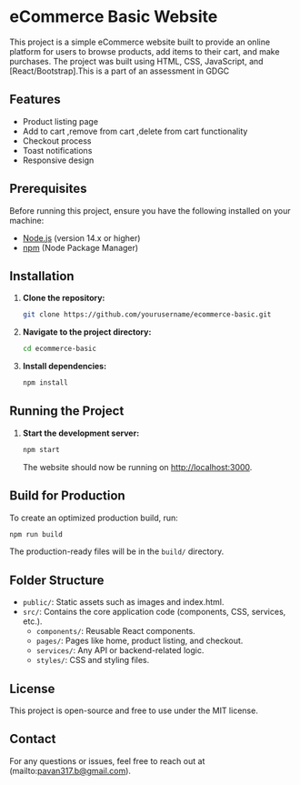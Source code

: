 
# eCommerce Basic Website

This project is a simple eCommerce website built to provide an online platform for users to browse products, add items to their cart, and make purchases. The project was built using HTML, CSS, JavaScript, and [React/Bootstrap].This is a part of an assessment in GDGC

## Features

- Product listing page
- Add to cart ,remove from cart ,delete from cart functionality
- Checkout process
- Toast notifications 
- Responsive design

## Prerequisites

Before running this project, ensure you have the following installed on your machine:

- [Node.js](https://nodejs.org/) (version 14.x or higher)
- [npm](https://www.npmjs.com/) (Node Package Manager)

## Installation

1. **Clone the repository:**
   ```bash
   git clone https://github.com/yourusername/ecommerce-basic.git
   ```
2. **Navigate to the project directory:**
   ```bash
   cd ecommerce-basic
   ```
3. **Install dependencies:**
   ```bash
   npm install
   ```

## Running the Project

1. **Start the development server:**
   ```bash
   npm start
   ```
   The website should now be running on [http://localhost:3000](http://localhost:3000).

## Build for Production

To create an optimized production build, run:
```bash
npm run build
```
The production-ready files will be in the `build/` directory.

## Folder Structure

- `public/`: Static assets such as images and index.html.
- `src/`: Contains the core application code (components, CSS, services, etc.).
  - `components/`: Reusable React components.
  - `pages/`: Pages like home, product listing, and checkout.
  - `services/`: Any API or backend-related logic.
  - `styles/`: CSS and styling files.

## License

This project is open-source and free to use under the MIT license.

## Contact

For any questions or issues, feel free to reach out at (mailto:pavan317.b@gmail.com).


